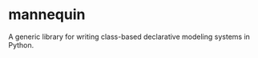 mannequin
=========

A generic library for writing class-based declarative modeling systems in Python.